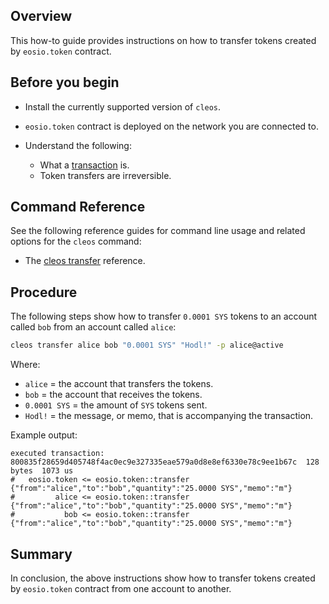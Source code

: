 ## Overview

This how-to guide provides instructions on how to transfer tokens created by `eosio.token` contract.

## Before you begin

* Install the currently supported version of `cleos`.

* `eosio.token` contract is deployed on the network you are connected to.

* Understand the following:
  * What a [transaction](https://developers.eos.io/welcome/v2.2/glossary/index/#transaction) is.
  * Token transfers are irreversible.

## Command Reference

See the following reference guides for command line usage and related options for the `cleos` command:

* The [cleos transfer](https://developers.eos.io/manuals/eos/v2.2/cleos/command-reference/transfer) reference.

## Procedure

The following steps show how to transfer `0.0001 SYS` tokens to an account called `bob` from an account called `alice`:

```sh
cleos transfer alice bob "0.0001 SYS" "Hodl!" -p alice@active
```

Where:

* `alice` = the account that transfers the tokens.
* `bob` = the account that receives the tokens.
* `0.0001 SYS` = the amount of `SYS` tokens sent.
* `Hodl!` = the message, or memo, that is accompanying the transaction.

Example output:

```console
executed transaction: 800835f28659d405748f4ac0ec9e327335eae579a0d8e8ef6330e78c9ee1b67c  128 bytes  1073 us
#   eosio.token <= eosio.token::transfer        {"from":"alice","to":"bob","quantity":"25.0000 SYS","memo":"m"}
#         alice <= eosio.token::transfer        {"from":"alice","to":"bob","quantity":"25.0000 SYS","memo":"m"}
#           bob <= eosio.token::transfer        {"from":"alice","to":"bob","quantity":"25.0000 SYS","memo":"m"}
```

## Summary

In conclusion, the above instructions show how to transfer tokens created by `eosio.token` contract from one account to another.
